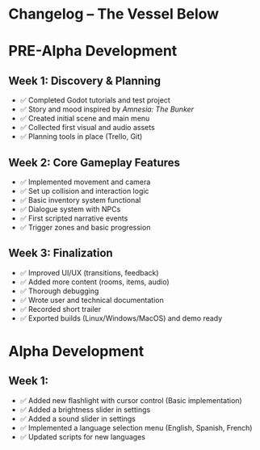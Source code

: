# Changelog – The Vessel Below

# PRE-Alpha Development

## Week 1: Discovery & Planning

- ✅ Completed Godot tutorials and test project
- ✅ Story and mood inspired by *Amnesia: The Bunker*
- ✅ Created initial scene and main menu
- ✅ Collected first visual and audio assets
- ✅ Planning tools in place (Trello, Git)

## Week 2: Core Gameplay Features

- ✅ Implemented movement and camera
- ✅ Set up collision and interaction logic
- ✅ Basic inventory system functional
- ✅ Dialogue system with NPCs
- ✅ First scripted narrative events
- ✅ Trigger zones and basic progression

## Week 3: Finalization

- ✅ Improved UI/UX (transitions, feedback)
- ✅ Added more content (rooms, items, audio)
- ✅ Thorough debugging
- ✅ Wrote user and technical documentation
- ✅ Recorded short trailer
- ✅ Exported builds (Linux/Windows/MacOS) and demo ready

# Alpha Development

## Week 1: 
- ✅ Added new flashlight with cursor control (Basic implementation)
- ✅ Added a brightness slider in settings
- ✅ Added a sound slider in settings
- ✅ Implemented a language selection menu (English, Spanish, French)
- ✅ Updated scripts for new languages